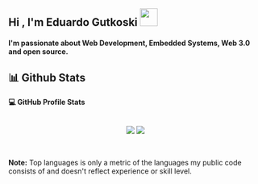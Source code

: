 <h2>Hi , I'm Eduardo Gutkoski <img src="https://media.giphy.com/media/hvRJCLFzcasrR4ia7z/giphy.gif" width="35"></h2>

<h4> I'm passionate about Web Development, Embedded Systems, Web 3.0 and open source. </h4>

<!--
**gutkedu/gutkedu** is a ✨ _special_ ✨ repository because its `README.md` (this file) appears on your GitHub profile.

Here are some ideas to get you started:

- 🔭 I’m currently working on ...
- 🌱 I’m currently learning ...
- 👯 I’m looking to collaborate on ...
- 🤔 I’m looking for help with ...
- 💬 Ask me about ...
- 📫 How to reach me: ...
- 😄 Pronouns: ...
- ⚡ Fun fact: ...
-->

## 📊 Github Stats 

<summary><b>💻 GitHub Profile Stats</b></summary>
  <br/>
<p align="center">
  <img align="center" src="https://github-readme-stats.vercel.app/api/top-langs/?username=gutkedu&&hide=html,makefile,c%2B%2B,c,vcl,groff,dockerfile,shell,objective-c&title_color=ffffff&text_color=c9cacc&icon_color=2bbc8a&bg_color=1d1f21&count_private=true&langs_count=3"/>
  <img align="center" src="https://github-readme-stats.vercel.app/api?username=gutkedu&show_icons=true&line_height=27&count_private=true&title_color=ffffff&text_color=c9cacc&icon_color=2bbc8a&bg_color=1d1f21"/>
  <br><br>
</p>
  <br/>
  <b>Note:</b> Top languages is only a metric of the languages my public code consists of and doesn't reflect experience or skill level.
  </p>
